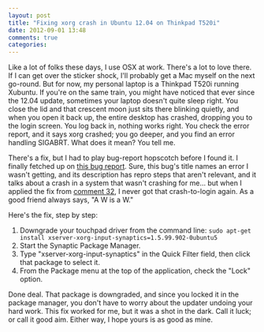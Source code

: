 ```yaml
---
layout: post
title: "Fixing xorg crash in Ubuntu 12.04 on Thinkpad T520i"
date: 2012-09-01 13:48
comments: true
categories: 
---
```


Like a lot of folks these days, I use OSX at work. There's a lot to love there.
If I can get over the sticker shock, I'll probably get a Mac myself on the next
go-round. But for now, my personal laptop is a Thinkpad T520i running Xubuntu.
If you're on the same train, you might have noticed that ever since the 12.04
update, sometimes your laptop doesn't quite sleep right. You close the lid and
that crescent moon just sits there blinking quietly, and when you open it back
up, the entire desktop has crashed, dropping you to the login screen. You log
back in, nothing works right. You check the error report, and it says xorg
crashed; you go deeper, and you find an error handling SIGABRT. What does it
mean? You tell me.

<!-- more -->

There's a fix, but I had to play bug-report hopscotch before I found it. I
finally fetched up on [this bug report](https://bugs.launchpad.net/debian/+source/xorg-server/+bug/956071).
Sure, this bug's title names an error I wasn't getting, and its description has
repro steps that aren't relevant, and it talks about a crash in a system that
wasn't crashing for me... but when I applied the fix from [comment 32](https://bugs.launchpad.net/debian/+source/xorg-server/+bug/956071/comments/32),
I never got that crash-to-login again. As a good friend always says, "A W is a
W."

Here's the fix, step by step:

1. Downgrade your touchpad driver from the command line: `sudo apt-get install
   xserver-xorg-input-synaptics=1.5.99.902-0ubuntu5`
2. Start the Synaptic Package Manager.
3. Type "xserver-xorg-input-synaptics" in the Quick Filter field, then click
   that package to select it.
4. From the Package menu at the top of the application, check the "Lock" option.

Done deal. That package is downgraded, and since you locked it in the package
manager, you don't have to worry about the updater undoing your hard work. This
fix worked for me, but it was a shot in the dark. Call it luck; or call it good
aim. Either way, I hope yours is as good as mine.
